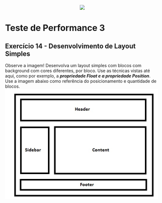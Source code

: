 <p align="center">
    <img src="https://www.infnet.edu.br/infnet/wp-content/themes/infnet.homepage//assets/img/LogoInfnetRodape.png"/>
</p>

# Teste de Performance 3

## Exercício 14 - Desenvolvimento de Layout Simples

Observe a imagem!
Desenvolva um layout simples com blocos com background com cores diferentes, por bloco. Use as técnicas vistas até aqui, como por exemplo, a ***propriedade Float e a propriedade Position***. 
Use a imagem abaixo como referência do posicionamento e quantidade de blocos.
<img src="../a3mXz.jpg">
  